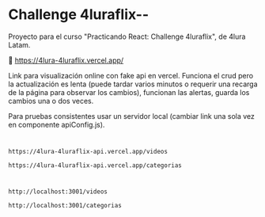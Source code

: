 # Challenge 4luraflix--

Proyecto para el curso "Practicando React: Challenge 4luraflix", de 4lura Latam.

🔗 https://4lura-4luraflix.vercel.app/

Link para visualización online con fake api en vercel. Funciona el crud pero la actualización es lenta (puede tardar varios minutos o requerir una recarga de la página para observar los cambios), funcionan las alertas, guarda los cambios una o dos veces. 

Para pruebas consistentes usar un servidor local (cambiar link una sola vez en componente apiConfig.js).

#
    https://4lura-4luraflix-api.vercel.app/videos

    https://4lura-4luraflix-api.vercel.app/categorias

#

    http://localhost:3001/videos

    http://localhost:3001/categorias

